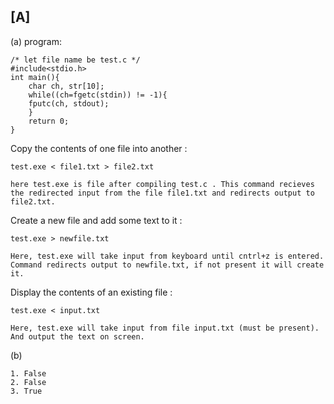 ## [A]

   (a)
   program:
   
    /* let file name be test.c */
    #include<stdio.h>
	int main(){
	    char ch, str[10];
	    while((ch=fgetc(stdin)) != -1){
		fputc(ch, stdout);
	    }
	    return 0;
	}
	
   Copy the contents of one file into another :
   
    test.exe < file1.txt > file2.txt
	
	here test.exe is file after compiling test.c . This command recieves
	the redirected input from the file file1.txt and redirects output to 
	file2.txt.
	
   Create a new file and add some text to it :
   
    test.exe > newfile.txt
	
	Here, test.exe will take input from keyboard until cntrl+z is entered.
	Command redirects output to newfile.txt, if not present it will create it.
	
   Display the contents of an existing file :
   
    test.exe < input.txt
	
	Here, test.exe will take input from file input.txt (must be present).
	And output the text on screen.
	
   (b)
   
    1. False
    2. False
    3. True
   
  
    
   
    
